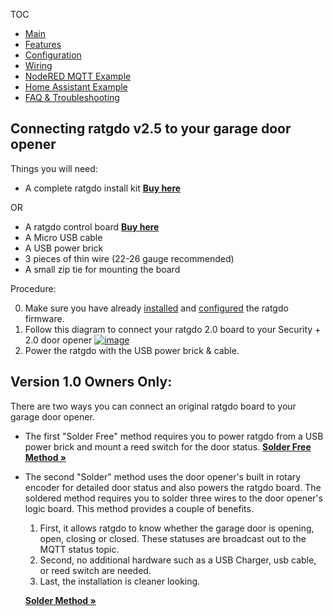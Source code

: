 TOC
* [Main](index.md)
* [Features](01_features.md)
* [Configuration](02_configuration.md)
* [Wiring](03_wiring.md)
* [NodeRED MQTT Example](04_nodered_example.md)
* [Home Assistant Example](05_homeassistant_example.md)
* [FAQ & Troubleshooting](09_faq.md)


## Connecting ratgdo v2.5 to your garage door opener

Things you will need:

* A complete ratgdo install kit **[Buy here](https://square.link/u/FKqlMSWT)**

OR

* A ratgdo control board **[Buy here](https://square.link/u/B5pW7OZW)**
* A Micro USB cable
* A USB power brick
* 3 pieces of thin wire (22-26 gauge recommended)
* A small zip tie for mounting the board

Procedure:

0. Make sure you have already [installed](flash.html) and [configured](02_configuration.md) the ratgdo firmware.
1. Follow this diagram to connect your ratgdo 2.0 board to your Security + 2.0 door opener <a href="https://user-images.githubusercontent.com/4663918/235453980-04a642fa-a181-4297-b4f3-06e1315e02fa.png">![image](https://user-images.githubusercontent.com/4663918/235453980-04a642fa-a181-4297-b4f3-06e1315e02fa.png)</a>
2. Power the ratgdo with the USB power brick & cable.

## Version 1.0 Owners Only:
There are two ways you can connect an original ratgdo board to your garage door opener.

* The first "Solder Free" method requires you to power ratgdo from a USB power brick and mount a reed switch for the door status.
  **[Solder Free Method &raquo;](03_wiring_solder_free.md)**

* The second "Solder" method uses the door opener's built in rotary encoder for detailed door status and also powers the ratgdo board.
  The soldered method requires you to solder three wires to the door opener's logic board. This method provides a couple of benefits.

  1. First, it allows ratgdo to know whether the garage door is opening, open, closing or closed. These statuses are broadcast out to the MQTT status topic.
  2. Second, no additional hardware such as a USB Charger, usb cable, or reed switch are needed.
  3. Last, the installation is cleaner looking.

  **[Solder Method &raquo;](03_wiring_soldered.md)**

